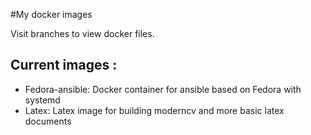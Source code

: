 #My docker images

Visit branches to view docker files.

## Current images :

- Fedora-ansible: Docker container for ansible based on Fedora with systemd
- Latex: Latex image for building moderncv and more basic latex documents
